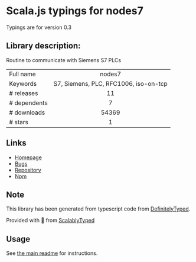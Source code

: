 
# Scala.js typings for nodes7

Typings are for version 0.3

## Library description:
Routine to communicate with Siemens S7 PLCs

|                    |                 |
| ------------------ | :-------------: |
| Full name          | nodes7 |
| Keywords           | S7, Siemens, PLC, RFC1006, iso-on-tcp |
| # releases         | 11 |
| # dependents       | 7 |
| # downloads        | 54369 |
| # stars            | 1 |

## Links
- [Homepage](https://github.com/plcpeople/nodes7#readme)
- [Bugs](https://github.com/plcpeople/nodes7/issues)
- [Repository](https://github.com/plcpeople/nodes7)
- [Npm](https://www.npmjs.com/package/nodes7)
    


## Note
This library has been generated from typescript code from [DefinitelyTyped](https://definitelytyped.org).

Provided with :purple_heart: from [ScalablyTyped](https://github.com/oyvindberg/ScalablyTyped)

## Usage
See [the main readme](../../readme.md) for instructions.


